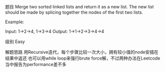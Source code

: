 题目
Merge two sorted linked lists and return it as a new list. The new list should be made by splicing together the nodes of the first two lists.

Example:

Input: 1->2->4, 1->3->4
Output: 1->1->2->3->4->4

级别
Easy

解题思路
用Recursive迭代，每个步骤比较一次大小，拥有较小值的node安插在结果中返还
也可以用while loop来强行brute force解，不过两种办法在Leetcode当中报告为performance差不多

